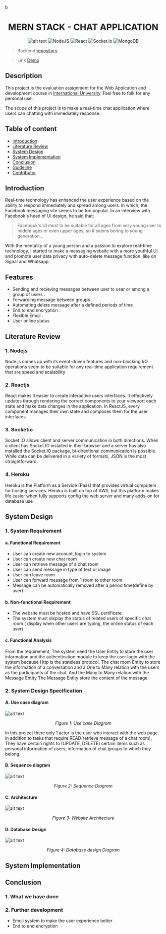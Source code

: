 b

<div align="center"> 
<h1>MERN STACK - CHAT APPLICATION</h1>
</div>
<div align="center">

![alt text](https://res.cloudinary.com/katyperrycbt/image/upload/v1654262470/cccvczhtelxm1wp6cnrl.png)
![NodeJS](https://img.shields.io/badge/node.js-6DA55F?style=for-the-badge&logo=node.js&logoColor=white)
![React](https://img.shields.io/badge/react-%2320232a.svg?style=for-the-badge&logo=react&logoColor=%2361DAFB)
![Socket.io](https://img.shields.io/badge/Socket.io-black?style=for-the-badge&logo=socket.io&badgeColor=010101)
![MongoDB](https://img.shields.io/badge/MongoDB-%234ea94b.svg?style=for-the-badge&logo=mongodb&logoColor=white)

</div>

> Backend [repository](https://github.com/KhangNguyenIU/WAD---Chat-app-Api)

>Link [Demo](https://wad-chat-app-frontend.vercel.app/)
## Description

This project is the evaluation assignment for the Web Applcation and development course in [International University](https://hcmiu.edu.vn/). Feel free to folk for any personal use.

The scope of this project is to make a real-time chat application where users can chatting with immediately response.

## Table of content
- [Introduction](#introduction)
- [Literature Review](#literature-review)
- [System Design](#system-design)
- [System Implementation](#system-implementation)
- [Conclusion](#conclusion)
- [Guideline](#guideline)
- [Contributor](#contributor)
## Introduction
Real-time technology has enhanced the user experience based on the ability to respond immediately and spread among users. In which, the Facebook messaging site seems to be too popular. In an interview with Facebook's head of UI design, he said that:

> Facebook's UI must to be suitable for all ages from very young user to middle ages or even upper ages, so it seems boring to young generation... 


With the mentality of a young person and a passion to explore real-time technology, I started to make a messaging website with a more youthful UI and promote user data privacy with auto-delete message function. like on Signal and Whatsapp



## Features
- Sending and recieving messages between user to user or among a group of users .
- Forwarding message between groups
- Automating delete message after a defined periods of time
- End to end encryption .
- Flexible Emoji .
- User online status

## Literature Review
### 1. Nodejs 
Node.js comes up with its event-driven features and non-blocking I/O operations seem to be suitable for  any real-time application requirement that  are speed and scalability

### 2. Reactjs
React makes it easier to create interactive users
interfaces. It effectively updates through rendering the correct components to your viewport
each state and make data changes in the application.
In ReactJS, every component manages their own state and composes them for the user
interfaces
### 3. Socketio
Socket.IO allows client and server communication in both directions. When a client has Socket.IO installed in their browser and a server has also installed the Socket.IO package, bi-directional communication is possible. While data can be delivered in a variety of formats, JSON is the most straightforward.
### 4. Heroku

Heroku is the Platform as a Service (Paas) that provides virtual computers for hosting services. Heroku is built on top of AWS, but this platform makes life easier when fully supports config the web server and many adds-on for database use

## System Design

### 1. System Requirement

#### a. Functional Requirement

- User can create new account, login to system
- User can create new chat room 
- User can retrieve message of a chat room
- User can send message in type of text or image
- User can leave room
- User can forward message from 1 room to other room
- Message can be automatically removed after a period time(define by user)


#### b. Non-functional Requirement
- The website must be hosted and have SSL certificate
- The system must display the status of related users of specific chat room ( display when other users are typing, the online status of each user)
#### c. Functional Analysis
From the requirement, The system need the User Entity to store the user information  and the authentication module to keep the user login with the system because Http is the stateless protocol.
The chat room Entity to store the information of a conversation and a One to Many relation with the users as the participants of the chat. And the Many to Many relation with the Message Entity
The Message Entity store the content of the message 

### 2. System Design Specification


#### A. Use case diagram

![alt text](https://res.cloudinary.com/katyperrycbt/image/upload/v1654413172/eq274pvdy7musul65og1.png)

<div align="center"> 
<p style="font-style: italic;">Figure 1: Use case Diagram</p>
</div>
In this project there only 1 actor is the user who interact with the web page. in addition to tasks that require READ(retrieve message of a chat room), They have certain rights to  (UPDATE, DELETE) certain items such as personal information of users, information of chat groups to which they belong.
</br>

#### B. Sequence diagram
![alt text](https://res.cloudinary.com/katyperrycbt/image/upload/v1654413224/bizqdmqk1fax3m61ovse.png)
<div align="center"> 
<p style="font-style: italic;">Figure 2: Sequence Diagram</p>
</div>

#### C. Architecture
![alt text](https://res.cloudinary.com/katyperrycbt/image/upload/v1653570191/n0aat5n9niwjvyijniu4.png)

<div align="center"> 
<p style="font-style: italic;">Figure 3: Website Architecture</p>
</div>

#### D. Database Design
![alt text](https://res.cloudinary.com/katyperrycbt/image/upload/v1654260807/oa9xs8gagcih6e7dasjx.png)
<div align="center"> 
<p style="font-style: italic;">Figure 4: Database design Diagram</p>
</div>

## System Implementation



## Conclusion
### 1. What we have done


### 2. Further development
- Emoji system to make the user experience better
- End to end encryption




